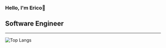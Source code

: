 ### Hello, I'm Erico👋 

## Software Engineer

---
![Top Langs](https://github-readme-stats.vercel.app/api/top-langs/?username=ericodwr&theme=radical)















